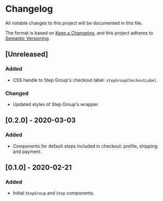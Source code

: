 # Changelog
All notable changes to this project will be documented in this file.

The format is based on [Keep a Changelog](https://keepachangelog.com/en/1.0.0/),
and this project adheres to [Semantic Versioning](https://semver.org/spec/v2.0.0.html).

## [Unreleased]

### Added

- CSS handle to Step Group's checkout label: `stepGroupCheckoutLabel`.

### Changed

- Updated styles of Step Group's wrapper.

## [0.2.0] - 2020-03-03

### Added

- Components for default steps included in checkout: profile, shipping and payment.

## [0.1.0] - 2020-02-21

### Added

- Initial `StepGroup` and `Step` components.
